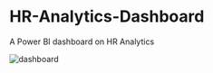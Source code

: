 # HR-Analytics-Dashboard
A Power BI dashboard on HR Analytics

![dashboard](https://github.com/Ashraf-mE/HR-Analytics-Dashboard/tree/main/assests/image_filename.jpg)
